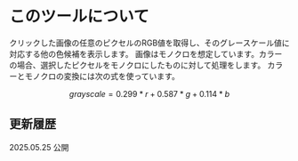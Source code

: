 # このツールについて

クリックした画像の任意のピクセルのRGB値を取得し、そのグレースケール値に対応する他の色候補を表示します。
画像はモノクロを想定しています。カラーの場合、選択したピクセルをモノクロにしたものに対して処理をします。
カラーとモノクロの変換には次の式を使っています。

$$grayscale = 0.299 * r + 0.587 * g + 0.114 * b$$

## 更新履歴
2025.05.25 公開